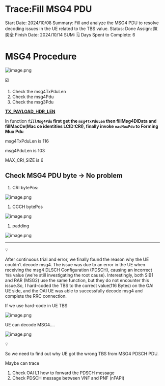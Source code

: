 # Trace:Fill MSG4 PDU

Start Date: 2024/10/08
Summary: Fill and analyze the MSG4 PDU to resolve decoding issues in the UE related to the TBS value.
Status: Done
Assign: 陳奕全
Finish Date: 2024/10/14
SUM: 🗓️ Days Spent to Complete: 6

# MSG4 Procedure

![image.png](image%2010.png)

<aside>
☑️

1. Check the msg4TxPduLen
2. Check the msg4Pdu
3. Check the msg3Pdu

[**TX_PAYLOAD_HDR_LEN**](TX_PAYLOAD_HDR_LEN%201211009831438147b076edaeb93695da.md)

</aside>

In function **`fillMsg4Pdu` first get the `msg4TxPduLen` then fillMsg4DlData and fillMacCe(Mac ce identities LCID:CRI), finally invoke `macMuxPdu` to Forming Mux Pdu**

msg4TxPduLen is 116

msg4PduLen is 103

MAX_CRI_SIZE is 6

## Check MSG4 PDU byte → No problem

1. CRI bytePos:

![image.png](image%2011.png)

1. CCCH bytePos

![image.png](image%2012.png)

1. padding

![image.png](image%2013.png)

---

<aside>
💡

After continuous trial and error, we finally found the reason why the UE couldn't decode msg4. The issue was due to an error in the UE when receiving the msg4 DLSCH Configuration (PDSCH), causing an incorrect `TBS` value (we're still investigating the root cause). Interestingly, both SIB1 and RAR (MSG2) use the same function, but they do not encounter this issue.So, I hard-coded the TBS to the correct value(116 Bytes) on the OAI UE side, and the OAI UE was able to successfully decode msg4 and complete the RRC connection.

</aside>

If we use hard-code in UE TBS

![image.png](image%2014.png)

UE can decode MSG4….

![image.png](image%2015.png)

<aside>
💡

So we need to find out why UE got the wrong TBS from MSG4 PDSCH PDU.

Maybe can trace

1. Check OAI L1 how to forward the PDSCH message
2. Check PDSCH message between VNF and PNF (nFAPI)
</aside>